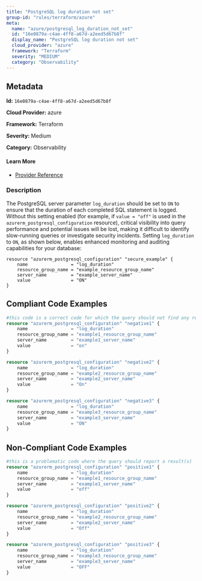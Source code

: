 ```yaml
---
title: "PostgreSQL log duration not set"
group-id: "rules/terraform/azure"
meta:
  name: "azure/postgresql_log_duration_not_set"
  id: "16e0879a-c4ae-4ff8-a67d-a2eed5d67b8f"
  display_name: "PostgreSQL log duration not set"
  cloud_provider: "azure"
  framework: "Terraform"
  severity: "MEDIUM"
  category: "Observability"
---
```

## Metadata

**Id:** `16e0879a-c4ae-4ff8-a67d-a2eed5d67b8f`

**Cloud Provider:** azure

**Framework:** Terraform

**Severity:** Medium

**Category:** Observability

#### Learn More

 - [Provider Reference](https://registry.terraform.io/providers/hashicorp/azurerm/latest/docs/resources/postgresql_configuration)

### Description

 The PostgreSQL server parameter `log_duration` should be set to `ON` to ensure that the duration of each completed SQL statement is logged. Without this setting enabled (for example, if `value = "off"` is used in the `azurerm_postgresql_configuration` resource), critical visibility into query performance and potential issues will be lost, making it difficult to identify slow-running queries or investigate security incidents. Setting `log_duration` to `ON`, as shown below, enables enhanced monitoring and auditing capabilities for your database:

```
resource "azurerm_postgresql_configuration" "secure_example" {
    name                = "log_duration"
    resource_group_name = "example_resource_group_name"
    server_name         = "example_server_name"
    value               = "ON"
}
```


## Compliant Code Examples
```terraform
#this code is a correct code for which the query should not find any result
resource "azurerm_postgresql_configuration" "negative1" {
    name                = "log_duration"
    resource_group_name = "example1_resource_group_name"
    server_name         = "example1_server_name"
    value               = "on"
}

resource "azurerm_postgresql_configuration" "negative2" {
    name                = "log_duration"
    resource_group_name = "example2_resource_group_name"
    server_name         = "example2_server_name"
    value               = "On"
}

resource "azurerm_postgresql_configuration" "negative3" {
    name                = "log_duration"
    resource_group_name = "example3_resource_group_name"
    server_name         = "example3_server_name"
    value               = "ON"
}
```
## Non-Compliant Code Examples
```terraform
#this is a problematic code where the query should report a result(s)
resource "azurerm_postgresql_configuration" "positive1" {
    name                = "log_duration"
    resource_group_name = "example1_resource_group_name"
    server_name         = "example1_server_name"
    value               = "off"
}

resource "azurerm_postgresql_configuration" "positive2" {
    name                = "log_duration"
    resource_group_name = "example2_resource_group_name"
    server_name         = "example2_server_name"
    value               = "Off"
}

resource "azurerm_postgresql_configuration" "positive3" {
    name                = "log_duration"
    resource_group_name = "example3_resource_group_name"
    server_name         = "example3_server_name"
    value               = "OFF"
}
```